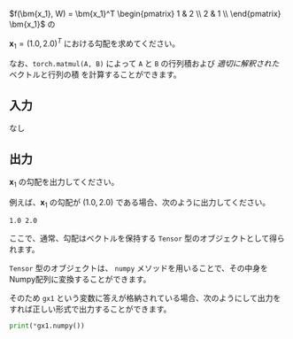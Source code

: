 $f(\bm{x_1}, W) = \bm{x_1}^T \begin{pmatrix}
1 & 2 \\
2 & 1 \\
\end{pmatrix} \bm{x_1}$ の

$\boldsymbol{x}_1 = (1.0, 2.0)^T$ における勾配を求めてください。

なお、`torch.matmul(A, B)` によって `A` と `B` の行列積および *適切に解釈された* ベクトルと行列の積 を計算することができます。

## 入力
なし

## 出力

$\boldsymbol{x}_1$ の勾配を出力してください。

例えば、$\boldsymbol{x}_1$ の勾配が $(1.0, 2.0)$ である場合、次のように出力してください。

```plaintext
1.0 2.0
```

ここで、通常、勾配はベクトルを保持する `Tensor` 型のオブジェクトとして得られます。

`Tensor` 型のオブジェクトは、 `numpy` メソッドを用いることで、その中身を Numpy配列に変換することができます。

そのため `gx1` という変数に答えが格納されている場合、次のようにして出力をすれば正しい形式で出力することができます。


```python
print(*gx1.numpy())
``` 